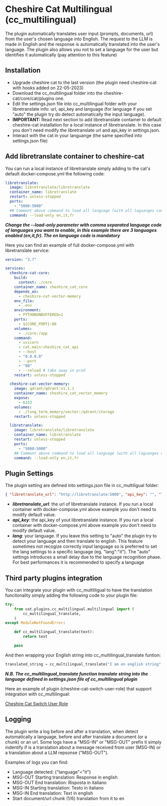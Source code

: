 # Cheshire Cat Multilingual (cc_multilingual)

The plugin automatically translates user input (prompts, documents, url) from the user's chosen language into English. The request to the LLM is made in English and the response is automatically translated into the user's language. The plugin also allows you not to set a language for the user but identifies it automatically (pay attention to this feature)

## Installation

- Upgrade cheshire cat to the last version (the plugin need cheshire-cat with hooks added on 22-05-2023)
- Download the cc_multilingual folder into the cheshire-cat/core/cat/plugins one.
- Edit the settings.json file into cc_multilingual folder with your libretranslate info: url, api_key and language (for language if you set "auto" the plugin try do detect automatically the input language).
- **IMPORTANT:** Read next section to add libretranslate container to default cheshire-cat installation for a local instance of libretranslate. In this case you don't need modify the libretranslate url and api_key in settings.json.
- Interact with the cat in your languange (the same specified into settings.json file)

## Add libretranslate container to cheshire-cat

You can run a local instance of libretranslate simply adding to the cat's default docker-compose.yml the following code:

```yaml
libretranslate:
  image: libretranslate/libretranslate
  container_name: libretranslate
  restart: unless-stopped
  ports:
    - "5080:5000"
  ## Comment above command to load all language (with all laguanges container need some minutes to start)
  command: --load-only en,it,fr
```

**_Change the --load-only parameter with comma separated language code of languages you want to enable, in this example there are 3 languages enabled (en,it,fr). The en language code is mandatory_**

Here you can find an example of full docker-compose.yml with libretranslate service:

```yaml
version: "3.7"

services:
  cheshire-cat-core:
    build:
      context: ./core
    container_name: cheshire_cat_core
    depends_on:
      - cheshire-cat-vector-memory
    env_file:
      - .env
    environment:
      - PYTHONUNBUFFERED=1
    ports:
      - ${CORE_PORT}:80
    volumes:
      - ./core:/app
    command:
      - uvicorn
      - cat.main:cheshire_cat_api
      - --host
      - "0.0.0.0"
      - --port
      - "80"
      - --reload # take away in prod
    restart: unless-stopped

  cheshire-cat-vector-memory:
    image: qdrant/qdrant:v1.1.1
    container_name: cheshire_cat_vector_memory
    expose:
      - 6333
    volumes:
      - ./long_term_memory/vector:/qdrant/storage
    restart: unless-stopped

  libretranslate:
    image: libretranslate/libretranslate
    container_name: libretranslate
    restart: unless-stopped
    ports:
      - "5080:5000"
    ## Comment above command to load all language (with all laguanges container need some minutes to start)
    command: --load-only en,it,fr
```

## Plugin Settings

The plugin setting are defined into settings.json file in cc_multiligual folder:

```json
{ "libretranslate_url": "http://libretranslate:5000", "api_key": "", "lang": "auto" }
```

- **_libretranslate_url_**: the url of libretranslate instance. If you run a local container with docker-compose.yml above example you don't need to modify default value.
- **_api_key_**: the api_key of yout libretranslate instance. If you run a local container with docker-compose.yml above example you don't need to modify default value.
- **_lang_**: your language. If you leave this setting to "auto" the plugin try to detect your language and then translate to english. This feature sometimes not recogize correctly input language so is preferred to set the lang settings to a specific language (eg. "lang":"it"). The "auto" settings introduces a small delay due to the language recognition phase. For best performances it is recommended to specify a language

## Third party plugins integration

You can integrate your plugin with cc_multliligual to have the translation funcitonality simply adding the following code to your plugin file:

```python
try:
    from cat.plugins.cc_multilingual.multilingual import (
        cc_multilingual_translate,
    )
except ModuleNotFoundError:

    def cc_multilingual_translate(text):
        return text

    pass
```

And then wrapping your English string into cc_multilingual_translate funtion:

```python
translated_string = cc_multilingual_translate("I am en english string")
```

**_N.B. The cc_multilingual_translate function translate string into the language defined in settings.json file of cc_multilingual plugin_**

Here an example of plugin (cheshire-cat-switch-user-role) that support integration with cc_multilingual:

[Cheshire Cat Switch User Role](https://github.com/team-sviluppo/cheshire-cat-switch-user-role)

## Logging

The plugin write a log before and after a translation, when detect automatically a language, before and after translate a document (or a chunk) or an url. Some logs have a "MSG-IN" or "MSG-OUT" prefix ti simply indentify if is a translation about a message received from user (MSG-IN) or a translation about a LLM repsonse ("MSG-OUT").

Examples of logs you can find:

- Language detected: {"language"="it"}
- MSG-OUT Starting translation: Response in english
- MSG-OUT End translation: Risposta in italiano
- MSG-IN Starting translation: Testo in italiano
- MSG-IN End translation: Text in english
- Start document/url chunk (1/6) translation from it to en
